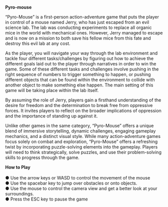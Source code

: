 **Pyro-mouse**

“Pyro-Mouse” is a first-person action-adventure game that puts the player in control of a mouse named Jerry, who has just escaped from an evil science lab. The lab was conducting experiments to replace all organic mice in the world with mechanical ones. However, Jerry managed to escape and is now on a mission to both save his fellow mice from this fate and destroy this evil lab at any cost.

As the player, you will navigate your way through the lab environment and tackle four different tasks/challenges by figuring out how to achieve the different goals laid out to the player through narratives in order to win the game. Some of these different tasks and challenges involve pushing in the right sequence of numbers to trigger something to happen, or pushing different objects that can be found within the environment to collide with another object to make something else happen. The main setting of this game will be taking place within the lab itself.

By assuming the role of Jerry, players gain a firsthand understanding of the desire for freedom and the determination to break free from oppressive forces. It invites players to reflect on the broader implications of oppression and the importance of standing up against it.

Unlike other games in the same category, “Pyro-Mouse” offers a unique blend of immersive storytelling, dynamic challenges, engaging gameplay mechanics, and a distinct visual style. While many action-adventure games focus solely on combat and exploration, “Pyro-Mouse” offers a refreshing twist by incorporating puzzle-solving elements into the gameplay. Players will need to think strategically, solve puzzles, and use their problem-solving skills to progress through the game.


**How to Play**<br/><br/>
● Use the arrow keys or WASD to control the movement of the mouse<br/>
● Use the spacebar key to jump over obstacles or onto objects.<br/>
● Use the mouse to control the camera view and get a better look at your
surroundings.<br/>
● Press the ESC key to pause the game<br/>
